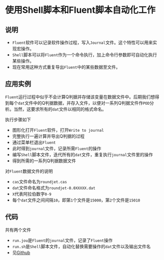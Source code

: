 # 使用Shell脚本和Fluent脚本自动化工作

## 说明

+ `Fluent`软件可以记录软件操作过程，写入`Journal`文件。这个特性可以用来实现宏操作。
+ `Shell`脚本可以将`Fluent`作为一个命令执行，加上命令行参数即可自动化执行某些操作。
+ 现在常用这种方式重复导出`Fluent`中的某些数据至文件。

## 应用实例

`Fluent`运行过程中似乎不会计算Q判据并存储该变量在数据文件中。后期我们想得到每个`dat`文件中的Q判据数据，并存入文件，以便对一系列Q判据文件作`POD`分析。当然，这要求所有的`dat`文件以相同的格式命名。

执行步骤如下
+ 图形化打开`Fluent`软件，打开`Write to journal`
+ 完整执行一遍计算并导出Q判据的过程
+ 通过菜单栏退出`Fluent`
+ 此时得到`journal`文件，记录所需`Fluent`的操作
+ 编写`Shell`脚本文件，迭代所有的`dat`文件，重复执行`journal`文件里的操作
+ 得到所需的一系列Q判据数据文件

对`Fluent`数据文件的说明
+ `cas`文件命名为`roundjet.cas`
+ `dat`文件命名格式为`roundjet-0.0XXXXX.dat`
+ `X`代表阿拉伯数字`0-9`
+ 每个`dat`文件之间间隔`10`，即第`1`个文件是`15000`，第`2`个文件是`15010`

## 代码

共有两个文件
+ `run.jou`是`Fluent`的`journal`文件，记录了`Fluent`操作
+ `run.sh`是`Shell`脚本文件，自动化替换需要操作的`dat`文件以及输出文件名
+ 见[Github](https://github.com/desperadoshi/Auto_Execute_Fluent_in_Shell)

